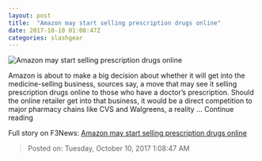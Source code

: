 ```yaml
---
layout: post
title:  "Amazon may start selling prescription drugs online"
date: 2017-10-10 01:08:47Z
categories: slashgear
---
```


![Amazon may start selling prescription drugs online](https://c.slashgear.com/wp-content/uploads/2017/10/amazon-1.jpg)

Amazon is about to make a big decision about whether it will get into the medicine-selling business, sources say, a move that may see it selling prescription drugs online to those who have a doctor’s prescription. Should the online retailer get into that business, it would be a direct competition to major pharmacy chains like CVS and Walgreens, a reality … Continue reading


Full story on F3News: [Amazon may start selling prescription drugs online](http://www.f3nws.com/n/xNZ2tE)

> Posted on: Tuesday, October 10, 2017 1:08:47 AM
